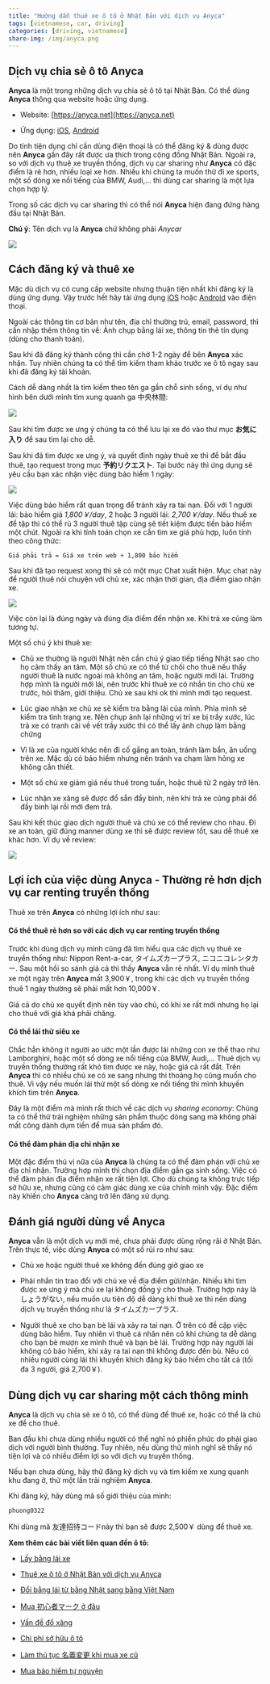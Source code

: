 ```yaml
---
title: "Hướng dẫn thuê xe ô tô ở Nhật Bản với dịch vụ Anyca"
tags: [vietnamese, car, driving]
categories: [driving, vietnamese]
share-img: /img/anyca.png
---
```


## Dịch vụ chia sẻ ô tô Anyca

**Anyca** là một trong những dịch vụ chia sẻ ô tô tại Nhật Bản. Có thể dùng **Anyca** thông qua website hoặc ứng dụng.

* Website: [https://anyca.net](https://anyca.net)

* Ứng dụng: [iOS](https://itunes.apple.com/jp/app/anyca/id982410763), [Android](https://play.google.com/store/apps/details?id=jp.dena.ride)

Do tính tiện dụng chỉ cần dùng điện thoại là có thể đăng ký & dùng được nên **Anyca** gần đây rất được ưa thích trong cộng đồng Nhật Bản. Ngoài ra, so với dịch vụ thuê xe truyền thống, dịch vụ car sharing như **Anyca** có đặc điểm là rẻ hơn, nhiều loại xe hơn. Nhiều khi chúng ta muốn thử đi xe sports, một số dòng xe nổi tiếng của BMW, Audi,... thì dùng car sharing là một lựa chọn hợp lý.

Trong số các dịch vụ car sharing thì có thể nói **Anyca** hiện đang đứng hàng đầu tại Nhật Bản.

**Chú ý**: Tên dịch vụ là **Anyca** chứ không phải *Anycar*

![](/img/anyca.png)

## Cách đăng ký và thuê xe

Mặc dù dịch vụ có cung cấp website nhưng thuận tiện nhất khi đăng ký là dùng ứng dụng. Vậy trước hết hãy tải ứng dụng [iOS](https://itunes.apple.com/jp/app/anyca/id982410763) hoặc [Android](https://play.google.com/store/apps/details?id=jp.dena.ride) vào điện thoại.

Ngoài các thông tin cơ bản như tên, địa chỉ thường trú, email, password, thì cần nhập thêm thông tin về: Ảnh chụp bằng lái xe, thông tin thẻ tín dụng (dùng cho thanh toán).

Sau khi đã đăng ký thành công thì cần chờ 1-2 ngày để bên **Anyca** xác nhận. Tuy nhiên chúng ta có thể tìm kiếm tham khảo trước xe ô tô ngay sau khi đã đăng ký tài khoản.

Cách dễ dàng nhất là tìm kiếm theo tên ga gần chỗ sinh sống, ví dụ như hình bên dưới mình tìm xung quanh ga 中央林間:

![](/img/anyca_search.png)

Sau khi tìm được xe ưng ý chúng ta có thể lưu lại xe đó vào thư mục **お気に入り** để sau tìm lại cho dễ.

Sau khi đã tìm được xe ưng ý, và quyết định ngày thuê xe thì để bắt đầu thuê, tạo request trong mục **予約リクエスト**. Tại bước này thì ứng dụng sẽ yêu cầu bạn xác nhận việc dùng bảo hiểm 1 ngày:

![](/img/anyca_insurance.png)

Việc dùng bảo hiểm rất quan trọng để tránh xảy ra tai nạn. Đối với 1 người lái: bảo hiểm giá *1,800￥/day*, 2 hoặc 3 người lái: *2,700￥/day*. Nếu thuê xe để tập thì có thể rủ 3 người thuê tập cùng sẽ tiết kiệm được tiền bảo hiểm một chút. Ngoài ra khi tính toán chọn xe cần tìm xe giá phù hợp, luôn tính theo công thức:

`Giá phải trả = Giá xe trên web + 1,800 bảo hiểm`

Sau khi đã tạo request xong thì sẽ có một mục Chat xuất hiện. Mục chat này để người thuê nói chuyện với chủ xe, xác nhận thời gian, địa điểm giao nhận xe.

![](/img/anyca_confirm.png)

Việc còn lại là đúng ngày và đúng địa điểm đến nhận xe. Khi trả xe cũng làm tương tự.

Một số chú ý khi thuê xe:

<script async src="//pagead2.googlesyndication.com/pagead/js/adsbygoogle.js"></script>
<ins class="adsbygoogle"
     style="display:block; text-align:center;"
     data-ad-layout="in-article"
     data-ad-format="fluid"
     data-ad-client="ca-pub-2750437710821247"
     data-ad-slot="8905029259"></ins>
<script>
     (adsbygoogle = window.adsbygoogle || []).push({});
</script>

* Chủ xe thường là người Nhật nên cần chú ý giao tiếp tiếng Nhật sao cho họ cảm thấy an tâm. Một số chủ xe có thể từ chối cho thuê nếu thấy người thuê là nước ngoài mà không an tâm, hoặc người mới lái. Trường hợp mình là người mới lái, nên trước khi thuê xe có nhắn tin cho chủ xe trước, hỏi thăm, giới thiệu. Chủ xe sau khi ok thì mình mới tạo request.

* Lúc giao nhận xe chủ xe sẽ kiểm tra bằng lái của mình. Phía mình sẽ kiểm tra tình trạng xe. Nên chụp ảnh lại những vị trí xe bị trầy xước, lúc trả xe có tranh cãi về vết trầy xước thì có thể lấy ảnh chụp làm bằng chứng

* Vì là xe của người khác nên đi cố gắng an toàn, tránh làm bẩn, ăn uống trên xe. Mặc dù có bảo hiểm nhưng nên tránh va chạm làm hỏng xe không cần thiết.

* Một số chủ xe giảm giá nếu thuê trong tuần, hoặc thuê từ 2 ngày trở lên.

* Lúc nhận xe xăng sẽ được đổ sẵn đầy bình, nên khi trả xe cũng phải đổ đầy bình lại rồi mới đem trả.

Sau khi kết thúc giao dịch người thuê và chủ xe có thể review cho nhau. Đi xe an toàn, giữ đúng manner dùng xe thì sẽ được review tốt, sau dễ thuê xe khác hơn. Ví dụ về review:

![](/img/anyca_review.png)

## Lợi ích của việc dùng Anyca - Thường rẻ hơn dịch vụ car renting truyền thống

Thuê xe trên **Anyca** có những lợi ích như sau:

#### Có thể thuê rẻ hơn so với các dịch vụ car renting truyền thống

Trước khi dùng dịch vụ mình cũng đã tìm hiểu qua các dịch vụ thuê xe truyền thống như: Nippon Rent-a-car, タイムズカープラス, ニコニコレンタカー. Sau một hồi so sánh giá cả thì thấy **Anyca** vẫn rẻ nhất. Ví dụ mình thuê xe một ngày trên **Anyca** mất 3,900￥, trong khi các dịch vụ truyền thống thuê 1 ngày thường sẽ phải mất hơn 10,000￥.

Giá cả do chủ xe quyết định nên tùy vào chủ, có khi xe rất mới nhưng họ lại cho thuê với giá khá phải chăng.

<script async src="//pagead2.googlesyndication.com/pagead/js/adsbygoogle.js"></script>
<ins class="adsbygoogle"
     style="display:block; text-align:center;"
     data-ad-layout="in-article"
     data-ad-format="fluid"
     data-ad-client="ca-pub-2750437710821247"
     data-ad-slot="8905029259"></ins>
<script>
     (adsbygoogle = window.adsbygoogle || []).push({});
</script>

#### Có thể lái thử siêu xe

Chắc hẳn không ít người ao ước một lần được lái những con xe thể thao như Lamborghini, hoặc một số dòng xe nổi tiếng của BMW, Audi,... Thuê dịch vụ truyền thống thường rất khó tìm được xe này, hoặc giá cả rất đắt. Trên **Anyca** thì có nhiều chủ xe có xe sang nhưng thi thoảng họ cũng muốn cho thuê. Vì vậy nếu muốn lái thử  một số dòng xe nổi tiếng thì mình khuyến khích tìm trên **Anyca**.

Đây là một điểm mà mình rất thích về các dịch vụ *sharing economy*: Chúng ta có thể thử trải nghiệm những sản phẩm thuộc dòng sang mà không phải mất công dành dụm tiền để mua sản phẩm đó.

#### Có thể đàm phán địa chỉ nhận xe

Một đặc điểm thú vị nữa của **Anyca** là chúng ta có thể đàm phán với chủ xe địa chỉ nhận. Trường hợp mình thì chọn địa điểm gần ga sinh sống. Việc có thể đàm phán địa điểm nhận xe rất tiện lợi. Cho dù chúng ta không trực tiếp sở hữu xe, nhưng cũng có cảm giác dùng xe của chính mình vậy. Đặc điểm này khiến cho **Anyca** càng trở lên đáng xử dụng.

## Đánh giá người dùng về Anyca

**Anyca** vẫn là một dịch vụ mới mẻ, chưa phải được dùng rộng rãi ở Nhật Bản. Trên thực tế, việc dùng **Anyca** có một số rủi ro như sau:

* Chủ xe hoặc người thuê xe không đến đúng giờ giao xe

* Phải nhắn tin trao đổi với chủ xe về địa điểm gửi/nhận. Nhiều khi tìm được xe ưng ý mà chủ xe lại không đồng ý cho thuê. Trường hợp này là しょうがない, nếu muốn ưu tiên độ dễ dàng khi thuê xe thì nên dùng dịch vụ truyền thống như là タイムズカープラス.

* Người thuê xe cho bạn bè lái và xảy ra tai nạn. Ở trên có đề cập việc dùng bảo hiểm. Tuy nhiên vì thuê cá nhân nên có khi chúng ta dễ dàng cho bạn bè mượn xe mình thuê và bạn bè lái. Trường hợp này người lái không có bảo hiểm, khi xảy ra tai nạn thì không được đền bù. Nếu có nhiều người cùng lái thì khuyến khích đăng ký bảo hiểm cho tất cả (tối đa 3 người, giá 2,700￥).

## Dùng dịch vụ car sharing một cách thông minh

**Anyca** là dịch vụ chia sẻ xe ô tô, có thể dùng để thuê xe, hoặc có thể là chủ xe để cho thuê.

Ban đầu khi chưa dùng nhiều người có thể nghĩ nó phiền phức do phải giao dịch với người bình thường. Tuy nhiên, nếu dùng thử mình nghĩ sẽ thấy nó tiện lợi và có nhiều điểm lợi so với dịch vụ truyền thống.

Nếu bạn chưa dùng, hãy thử đăng ký dịch vụ và tìm kiếm xe xung quanh khu đang ở, thử một lần trải nghiệm **Anyca**.

Khi đăng ký, hãy dùng mã số giới thiệu của mình:

```
phuong0322
```

Khi dùng mã 友達招待コードnày thì bạn sẽ được 2,500￥ dùng để thuê xe.

<script async src="//pagead2.googlesyndication.com/pagead/js/adsbygoogle.js"></script>
<ins class="adsbygoogle"
     style="display:block; text-align:center;"
     data-ad-layout="in-article"
     data-ad-format="fluid"
     data-ad-client="ca-pub-2750437710821247"
     data-ad-slot="8905029259"></ins>
<script>
     (adsbygoogle = window.adsbygoogle || []).push({});
</script>

**Xem thêm các bài viết liên quan đến ô tô:**

* [Lấy bằng lái xe](https://phuongnq.me/2018-06-08-driving-license-in-japan-part-1/)

* [Thuê xe ô tô ở Nhật Bản với dịch vụ Anyca](https://phuongnq.me/2018-06-30-thue-xe-qua-dich-vu-anyca/)

* [Đổi bằng lái từ bằng Nhật sang bằng Việt Nam](https://phuongnq.me/2018-08-22-doi-bang-nhat-sang-bang-viet/)

* [Mua 初心者マーク ở đâu](https://phuongnq.me/2018-08-27-use-new-user-mark-japan-driver/)

* [Vấn đề đổ xăng](https://phuongnq.me/2018-09-02-driving-in-japan-gasoline/)

* [Chi phí sở hữu ô tô](https://phuongnq.me/2018-09-07-how-much-a-car-cost-whole-life)

* [Làm thủ tục 名義変更 khi mua xe cũ](https://phuongnq.me/2018-11-03-thu-tuc-doi-ten-khi-mua-xe-oto)

* [Mua bảo hiểm tự nguyện](https://phuongnq.me/2018-11-18-first-time-car-insurance/)